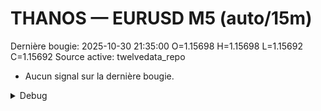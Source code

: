 # THANOS — EURUSD M5 (auto/15m)
Dernière bougie: 2025-10-30 21:35:00  O=1.15698  H=1.15698  L=1.15692  C=1.15692
Source active: twelvedata_repo

- Aucun signal sur la dernière bougie.

<details><summary>Debug</summary>

- TD_API_KEY manquant.

</details>